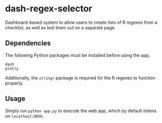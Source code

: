 # dash-regex-selector

Dashboard-based system to allow users to create lists of R regexes from a checklist, as well as test them out on a separate page.

## Dependencies

The following Python packages must be installed before using the app,

```
dash
plotly
```

Additionally, the `stringr` package is required for the R regexes to function properly.

## Usage

Simply run `python app.py` to execute the web app, which by default listens on `localhost:8050`.
